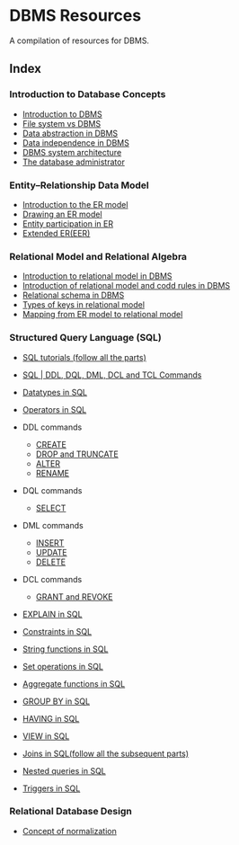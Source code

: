 # DBMS Resources
A compilation of resources for DBMS.

## Index

### Introduction to Database Concepts
- [Introduction to DBMS](https://www.geeksforgeeks.org/introduction-of-dbms-database-management-system-set-1/)
- [File system vs DBMS](https://www.geeksforgeeks.org/difference-between-file-system-and-dbms/)
- [Data abstraction in DBMS](https://www.tutorialspoint.com/what-is-data-abstraction-in-dbms)
- [Data independence in DBMS](https://www.javatpoint.com/dbms-data-independence)
- [DBMS system architecture](https://www.javatpoint.com/dbms-architecture)
- [The database administrator](https://www.geeksforgeeks.org/dba-full-form/)

### Entity–Relationship Data Model
- [Introduction to the ER model](https://www.geeksforgeeks.org/introduction-of-er-model/)
- [Drawing an ER model](https://www.guru99.com/er-diagram-tutorial-dbms.html)
- [Entity participation in ER](https://www.tutorialspoint.com/Entity-Relationship-Participation-in-Database)
- [Extended ER(EER)](https://www.geeksforgeeks.org/generalization-specialization-and-aggregation-in-er-model/)

### Relational Model and Relational Algebra
- [Introduction to relational model in DBMS](https://www.geeksforgeeks.org/relational-model-in-dbms/)
- [Introduction of relational model and codd rules in DBMS](https://www.geeksforgeeks.org/introduction-of-relational-model-and-codd-rules-in-dbms/)
- [Relational schema in DBMS](https://www.geeksforgeeks.org/relation-schema-in-dbms/)
- [Types of keys in relational model](https://www.geeksforgeeks.org/types-of-keys-in-relational-model-candidate-super-primary-alternate-and-foreign/)
- [Mapping from ER model to relational model](https://www.geeksforgeeks.org/mapping-from-er-model-to-relational-model/)

### Structured Query Language (SQL) 
- [SQL tutorials (follow all the parts)](https://www.w3schools.com/sql/)
- [SQL | DDL, DQL, DML, DCL and TCL Commands](https://www.geeksforgeeks.org/sql-ddl-dql-dml-dcl-tcl-commands/)
- [Datatypes in SQL](https://www.w3schools.com/sql/sql_datatypes.asp)
- [Operators in SQL](https://www.w3schools.com/sql/sql_operators.asp)
- DDL commands
    - [CREATE](https://www.w3schools.com/sql/sql_create_table.asp)
    - [DROP and TRUNCATE](https://www.w3schools.com/sql/sql_drop_table.asp)
    - [ALTER](https://www.w3schools.com/sql/sql_alter.asp)
    - [RENAME](https://popsql.com/learn-sql/mysql/how-to-rename-a-table-in-mysql)

- DQL commands
    - [SELECT](https://www.w3schools.com/sql/sql_select.asp) 
- DML commands
    - [INSERT](https://www.w3schools.com/sql/sql_insert.asp) 
    - [UPDATE](https://www.w3schools.com/sql/sql_update.asp)
    - [DELETE](https://www.w3schools.com/sql/sql_delete.asp)
- DCL commands
    - [GRANT and REVOKE](https://www.geeksforgeeks.org/difference-between-grant-and-revoke/)

- [EXPLAIN in SQL](https://www.geeksforgeeks.org/explain-in-sql/)
- [Constraints in SQL](https://www.w3schools.com/sql/sql_constraints.asp)
- [String functions in SQL](https://www.geeksforgeeks.org/sql-string-functions/)
- [Set operations in SQL](https://www.javatpoint.com/set-operators-in-sql)
- [Aggregate functions in SQL](https://www.javatpoint.com/dbms-sql-aggregate-function)
- [GROUP BY in SQL](https://www.w3schools.com/sql/sql_groupby.asp)
- [HAVING in SQL](https://www.w3schools.com/sql/sql_having.asp)
- [VIEW in SQL](https://www.w3schools.com/sql/sql_view.asp)
- [Joins in SQL(follow all the subsequent parts)](https://www.w3schools.com/sql/sql_join.asp)
- [Nested queries in SQL](https://www.geeksforgeeks.org/nested-queries-in-sql/)
- [Triggers in SQL](https://www.geeksforgeeks.org/sql-trigger-student-database/)

### Relational Database Design 
- [Concept of normalization](https://github.com/2tanayk/DBMS-Resources/blob/main/normalization.md)
